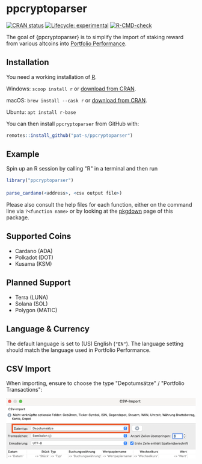 
# ppcryptoparser

<!-- badges: start -->
[![CRAN status](https://www.r-pkg.org/badges/version/ppcryptoparser)](https://CRAN.R-project.org/package=ppcryptoparser)
[![Lifecycle: experimental](https://img.shields.io/badge/lifecycle-experimental-orange.svg)](https://lifecycle.r-lib.org/articles/stages.html#experimental)
[![R-CMD-check](https://github.com/pat-s/ppcryptoparser/workflows/R-CMD-check/badge.svg)](https://github.com/pat-s/ppcryptoparser/actions)
<!-- badges: end -->

The goal of {ppcryptoparser} is to simplify the import of staking reward from various altcoins into [Portfolio Performance](https://www.portfolio-performance.info/).

## Installation

You need a working installation of [R](https://www.r-project.org/).

Windows: `scoop install r` or [download from CRAN](https://cran.r-project.org/).

macOS: `brew install --cask r` or [download from CRAN](https://cran.r-project.org/).

Ubuntu: `apt install r-base`

You can then install `ppcryptoparser` from GitHub with:

``` r
remotes::install_github("pat-s/ppcryptoparser")
```

## Example

Spin up an R session by calling "R" in a terminal and then run

```r
library("ppcryptoparser")

parse_cardano(<address>, <csv output file>)
```

Please also consult the help files for each function, either on the command line via `?<function name>` or by looking at the [pkgdown](https://pat-s.github.io/ppcryptoparser) page of this package.

## Supported Coins

- Cardano (ADA)
- Polkadot (DOT)
- Kusama (KSM)

## Planned Support

- Terra (LUNA)
- Solana (SOL)
- Polygon (MATIC)

## Language & Currency

The default language is set to (US) English (`"EN"`).
The language setting should match the language used in Portfolio Performance.

## CSV Import

When importing, ensure to choose the type "Depotumsätze" / "Portfolio Transactions":

![Screenshot showing how to import CSV](man/figures/readme-1.png)
